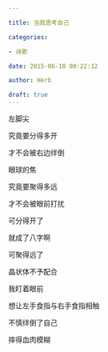 ```yaml
---

title: 当我思考自己

categories:

- 诗歌

date: 2015-06-10 00:22:12

author: Herb

draft: true
---
```


左脚尖

究竟要分得多开

才不会被右边绊倒

眼球的焦

究竟要聚得多远

才不会被眼前打扰



可分得开了

就成了八字啊

可聚得远了

晶状体不予配合



我盯着眼前

想让左手食指与右手食指相触

不慎绊倒了自己

摔得血肉模糊